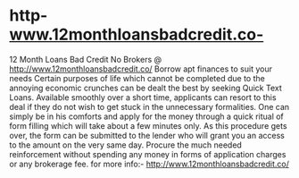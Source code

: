 # http-www.12monthloansbadcredit.co-
12 Month Loans Bad Credit No Brokers @ http://www.12monthloansbadcredit.co/ Borrow apt finances to suit your needs  Certain purposes of life which cannot be completed due to the annoying economic crunches can be dealt the best by seeking Quick Text Loans. Available smoothly over a short time, applicants can resort to this deal if they do not wish to get stuck in the unnecessary formalities. One can simply be in his comforts and apply for the money through a quick ritual of form filling which will take about a few minutes only. As this procedure gets over, the form can be submitted to the lender who will grant you an access to the amount on the very same day. Procure the much needed reinforcement without spending any money in forms of application charges or any brokerage fee.  for more info:- http://www.12monthloansbadcredit.co/
